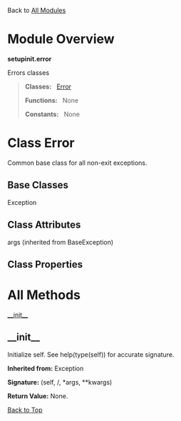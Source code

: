 Back to [All Modules](https://github.com/pyrustic/setupinit/blob/master/docs/modules/README.md#readme)

# Module Overview

**setupinit.error**
 
Errors classes

> **Classes:** &nbsp; [Error](https://github.com/pyrustic/setupinit/blob/master/docs/modules/content/setupinit.error/content/classes/Error.md#class-error)
>
> **Functions:** &nbsp; None
>
> **Constants:** &nbsp; None

# Class Error
Common base class for all non-exit exceptions.

## Base Classes
Exception

## Class Attributes
args (inherited from BaseException)

## Class Properties


# All Methods
[\_\_init\_\_](#__init__)

## \_\_init\_\_
Initialize self.  See help(type(self)) for accurate signature.

**Inherited from:** Exception

**Signature:** (self, /, \*args, \*\*kwargs)





**Return Value:** None.

[Back to Top](#module-overview)



